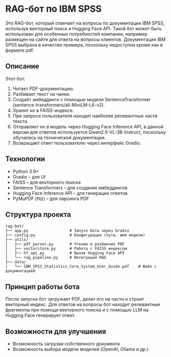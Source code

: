 # RAG-бот по IBM SPSS

Это RAG-бот, который отвечает на вопросы по документации IBM SPSS, используя векторный поиск и Hugging Face API. Такой бот может быть использован для особенных потребностей компании, например размещен на сайте для ответа на вопросы клиентов. Документация IBM SPSS выбрана в качестве примера, поскольку недоступна кроме как в формате pdf. 


## Описание

Этот бот:

1. Читает PDF-документацию.
2. Разбивает текст на чанки.
3. Создаёт эмбеддинги с помощью модели SentenceTransformer (sentence-transformers/all-MiniLM-L6-v2).
4. Хранит их в FAISS-индексе.
5. При запросе пользователя находит наиболее релевантные части текста.
6. Отправляет их в модель через Hugging Face Inference API, в данной версии для ответов используется Qwen2.5-VL-3B-Instruct, поскольку обучалась на технической документации.
7. Возвращает ответ пользователю через интерфейс Gradio.


## Технологии

- Python 3.9+
- Gradio – для UI
- FAISS – для векторного поиска
- Sentence Transformers – для создания эмбеддингов
- Hugging Face Inference API – для генерации ответов
- PyMuPDF (fitz) – для парсинга PDF


##  Структура проекта
```
rag-bot/
├── app.py                  # Запуск бота через Gradio
├── config.py               # Конфигурация (пути, имя модели)
├── utils/
│   ├── pdf_parser.py       # Чтение и разбиение PDF
│   ├── vectorstore.py      # Работа с FAISS индексом
│   ├── hf_api.py           # Вызов Hugging Face API
│   └── rag_pipeline.py     # Интеграция RAG
├── data/
│   └── IBM_SPSS_Statistics_Core_System_User_Guide.pdf    # Файл с документацией
```

## Принцип работы бота

После запуска бот загружает PDF, делит его на части и строит векторный индекс. Для ответов на вопросы бот находит релевантные фрагменты при помощи векторного поиска и с помощью LLM на Hugging Face генерирует ответ.


## Возможности для улучшения

- Возможность загрузки собственного документа
- Возможность выбора модели моделей (OpenAI, Ollama и др.)

